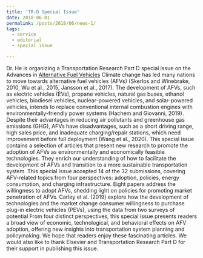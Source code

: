 ```yaml
---
title: 'TR-D Special Issue'
date: 2018-06-01
permalink: /posts/2018/06/news-1/
tags:
  - service
  - editorial
  - special issue

---
```


Dr. He is organizing a Transportation Research Part D special issue on the Advances in [Alternative Fuel Vehicles](https://www.sciencedirect.com/science/article/abs/pii/S1361920920305952)
Climate change has led many nations to move towards alternative fuel vehicles (AFVs) (Skerlos and Winebrake, 2010, Wu et al., 2015, Jansson et al., 2017). The development of AFVs, such as electric vehicles (EVs), propane vehicles, natural gas buses, ethanol vehicles, biodiesel vehicles, nuclear-powered vehicles, and solar-powered vehicles, intends to replace conventional internal combustion engines with environmentally-friendly power systems (Hachem and Giovanni, 2019). Despite their advantages in reducing air pollutants and greenhouse gas emissions (GHG), AFVs have disadvantages, such as a short driving range, high sales price, and inadequate charging/repair stations, which need improvement before full deployment (Wang et al., 2020).
This special issue contains a selection of articles that present new research to promote the adoption of AFVs as environmentally and economically feasible technologies. They enrich our understanding of how to facilitate the development of AFVs and transition to a more sustainable transportation system.
This special issue accepted 14 of the 32 submissions, covering AFV-related topics from four perspectives: adoption, policies, energy consumption, and charging infrastructure.
Eight papers address the willingness to adopt AFVs, shedding light on policies for promoting market penetration of AFVs. Carley et al. (2019) explore how the development of technologies and the market change consumer willingness to purchase plug-in electric vehicles (PEVs), using the data from two surveys of potential
From four distinct perspectives, this special issue presents readers a broad view of economic, technological, and behavioral effects on AFV adoption, offering new insights into transportation system planning and policymaking. We hope that readers enjoy these fascinating articles. We would also like to thank Elsevier and Transportation Research Part D for their support in publishing this issue.